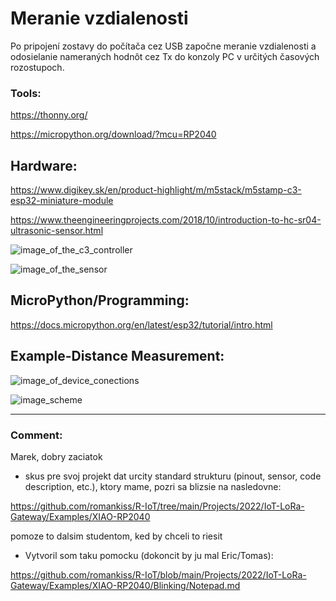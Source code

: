 # Meranie vzdialenosti

Po pripojení zostavy do počítača cez USB započne meranie vzdialenosti a odosielanie nameraných hodnôt cez Tx do konzoly PC v určitých časových rozostupoch.



<h3>Tools:</h3>

https://thonny.org/

https://micropython.org/download/?mcu=RP2040



<h2>Hardware:</h2>

https://www.digikey.sk/en/product-highlight/m/m5stack/m5stamp-c3-esp32-miniature-module

https://www.theengineeringprojects.com/2018/10/introduction-to-hc-sr04-ultrasonic-sensor.html

![image_of_the_c3_controller](https://external-content.duckduckgo.com/iu/?u=https%3A%2F%2Fimgaz.staticbg.com%2Fthumb%2Flarge%2Foaupload%2Fbanggood%2Fimages%2F65%2F5D%2F36f8432a-26f7-4c84-8cec-f1534c5482ad.jpg&f=1&nofb=1&ipt=14bd36b4e8ef3107b0da6f04d86bc7bc29c960813e6aeb0d2e5756a985b4bf73&ipo=images)

![image_of_the_sensor](https://external-content.duckduckgo.com/iu/?u=https%3A%2F%2Fcoeleveld.com%2Fwp-content%2Fuploads%2F2016%2F11%2FArduino_HC-SR04_001.jpg&f=1&nofb=1&ipt=7a05fd51358136d7ea9f12ac7893442e10e5a7bdb836ce8dd5cce04745c853bf&ipo=images)


<h2>MicroPython/Programming:</h2>

https://docs.micropython.org/en/latest/esp32/tutorial/intro.html


<h2>Example-Distance Measurement:</h2>

![image_of_device_conections](https://github.com/romankiss/R-IoT/blob/main/Projects/2023/Mer%C3%A1k_vzdialenosti/imgs/example_pic.jpg?raw=true)


![image_scheme](https://github.com/romankiss/R-IoT/blob/main/Projects/2023/Mer%C3%A1k_vzdialenosti/imgs/scheme.jpg?raw=true)

----------------------
<h3>Comment:</h3>
Marek, dobry zaciatok

- skus pre svoj projekt dat urcity standard strukturu (pinout, sensor, code description, etc.), ktory mame, pozri sa blizsie na nasledovne:

https://github.com/romankiss/R-IoT/tree/main/Projects/2022/IoT-LoRa-Gateway/Examples/XIAO-RP2040

pomoze to dalsim studentom, ked by chceli to riesit
- Vytvoril som taku pomocku (dokoncit by ju mal Eric/Tomas):

https://github.com/romankiss/R-IoT/blob/main/Projects/2022/IoT-LoRa-Gateway/Examples/XIAO-RP2040/Blinking/Notepad.md





